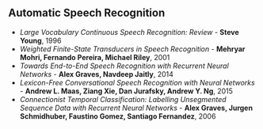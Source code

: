 ## Automatic Speech Recognition

* *Large Vocabulary Continuous Speech Recognition: Review* - **Steve Young**, 1996
* *Weighted Finite-State Transducers in Speech Recognition* - **Mehryar Mohri, Fernando Pereira, Michael Riley**, 2001
* *Towards End-to-End Speech Recognition with Recurrent Neural Networks* - **Alex Graves, Navdeep Jaitly**, 2014
* *Lexicon-Free Conversational Speech Recognition with Neural Networks* - **Andrew L. Maas, Ziang Xie, Dan Jurafsky, Andrew Y. Ng**, 2015
* *Connectionist Temporal Classification: Labelling Unsegmented Sequence Data with Recurrent Neural Networks* - **Alex Graves, Jurgen Schmidhuber, Faustino Gomez, Santiago Fernandez**, 2006
